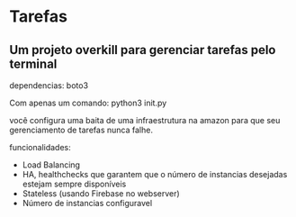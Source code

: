 # Tarefas
## Um projeto overkill para gerenciar tarefas pelo terminal

dependencias: boto3

Com apenas um comando: python3 init.py

você configura uma baita de uma infraestrutura na amazon para que seu gerenciamento de tarefas nunca falhe.

funcionalidades:
  - Load Balancing
  - HA, healthchecks que garantem que o número de instancias desejadas estejam sempre disponíveis
  - Stateless (usando Firebase no webserver)
  - Número de instancias configuravel
  


